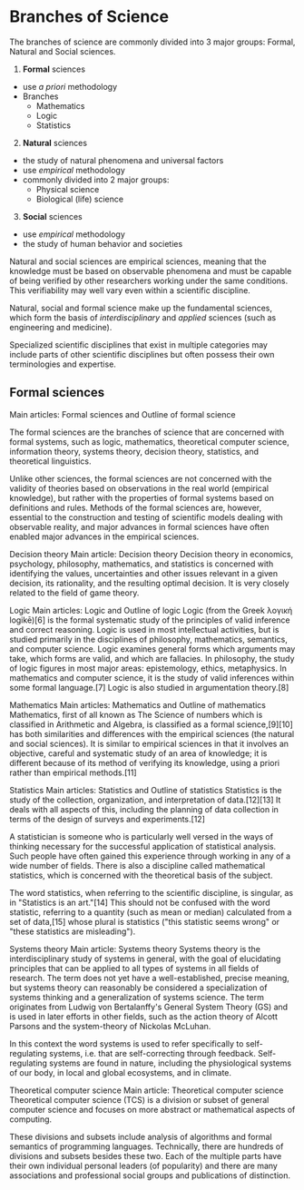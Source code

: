 # Branches of Science

The branches of science are commonly divided into 3 major groups: 
Formal, Natural and Social sciences.

1. **Formal** sciences
  - use *a priori* methodology
  - Branches
    - Mathematics
    - Logic
    - Statistics
2. **Natural** sciences
  - the study of natural phenomena and universal factors
  - use *empirical* methodology
  - commonly divided into 2 major groups:
    - Physical science
    - Biological (life) science
3. **Social** sciences
  - use *empirical* methodology
  - the study of human behavior and societies


Natural and social sciences are empirical sciences, meaning that the knowledge must be based on observable phenomena and must be capable of being verified by other researchers working under the same conditions. This verifiability may well vary even within a scientific discipline.

Natural, social and formal science make up the fundamental sciences, which form the basis of *interdisciplinary* and *applied* sciences (such as engineering and medicine).

Specialized scientific disciplines that exist in multiple categories may include parts of other scientific disciplines but often possess their own terminologies and expertise.



## Formal sciences

Main articles: Formal sciences and Outline of formal science

The formal sciences are the branches of science that are concerned with formal systems, such as logic, mathematics, theoretical computer science, information theory, systems theory, decision theory, statistics, and theoretical linguistics.

Unlike other sciences, the formal sciences are not concerned with the validity of theories based on observations in the real world (empirical knowledge), but rather with the properties of formal systems based on definitions and rules. Methods of the formal sciences are, however, essential to the construction and testing of scientific models dealing with observable reality, and major advances in formal sciences have often enabled major advances in the empirical sciences.


Decision theory
Main article: Decision theory
Decision theory in economics, psychology, philosophy, mathematics, and statistics is concerned with identifying the values, uncertainties and other issues relevant in a given decision, its rationality, and the resulting optimal decision. It is very closely related to the field of game theory.

Logic
Main articles: Logic and Outline of logic
Logic (from the Greek λογική logikē)[6] is the formal systematic study of the principles of valid inference and correct reasoning. Logic is used in most intellectual activities, but is studied primarily in the disciplines of philosophy, mathematics, semantics, and computer science. Logic examines general forms which arguments may take, which forms are valid, and which are fallacies. In philosophy, the study of logic figures in most major areas: epistemology, ethics, metaphysics. In mathematics and computer science, it is the study of valid inferences within some formal language.[7] Logic is also studied in argumentation theory.[8]

Mathematics
Main articles: Mathematics and Outline of mathematics
Mathematics, first of all known as The Science of numbers which is classified in Arithmetic and Algebra, is classified as a formal science,[9][10] has both similarities and differences with the empirical sciences (the natural and social sciences). It is similar to empirical sciences in that it involves an objective, careful and systematic study of an area of knowledge; it is different because of its method of verifying its knowledge, using a priori rather than empirical methods.[11]

Statistics
Main articles: Statistics and Outline of statistics
Statistics is the study of the collection, organization, and interpretation of data.[12][13] It deals with all aspects of this, including the planning of data collection in terms of the design of surveys and experiments.[12]

A statistician is someone who is particularly well versed in the ways of thinking necessary for the successful application of statistical analysis. Such people have often gained this experience through working in any of a wide number of fields. There is also a discipline called mathematical statistics, which is concerned with the theoretical basis of the subject.

The word statistics, when referring to the scientific discipline, is singular, as in "Statistics is an art."[14] This should not be confused with the word statistic, referring to a quantity (such as mean or median) calculated from a set of data,[15] whose plural is statistics ("this statistic seems wrong" or "these statistics are misleading").

Systems theory
Main article: Systems theory
Systems theory is the interdisciplinary study of systems in general, with the goal of elucidating principles that can be applied to all types of systems in all fields of research. The term does not yet have a well-established, precise meaning, but systems theory can reasonably be considered a specialization of systems thinking and a generalization of systems science. The term originates from Ludwig von Bertalanffy's General System Theory (GS) and is used in later efforts in other fields, such as the action theory of Alcott Parsons and the system-theory of Nickolas McLuhan.

In this context the word systems is used to refer specifically to self-regulating systems, i.e. that are self-correcting through feedback. Self-regulating systems are found in nature, including the physiological systems of our body, in local and global ecosystems, and in climate.

Theoretical computer science
Main article: Theoretical computer science
Theoretical computer science (TCS) is a division or subset of general computer science and focuses on more abstract or mathematical aspects of computing.

These divisions and subsets include analysis of algorithms and formal semantics of programming languages. Technically, there are hundreds of divisions and subsets besides these two. Each of the multiple parts have their own individual personal leaders (of popularity) and there are many associations and professional social groups and publications of distinction.
